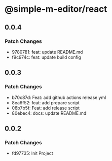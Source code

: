 # @simple-m-editor/react

## 0.0.4

### Patch Changes

- 9780781: feat: update README.md
- f9c974c: feat: update build config

## 0.0.3

### Patch Changes

- b70c87d: Feat: add github actions release yml
- 8ea6f52: feat: add prepare script
- 08b7b5f: Feat: add release script
- 80ebec4: docs: update README.md

## 0.0.2

### Patch Changes

- fd97735: Init Project
